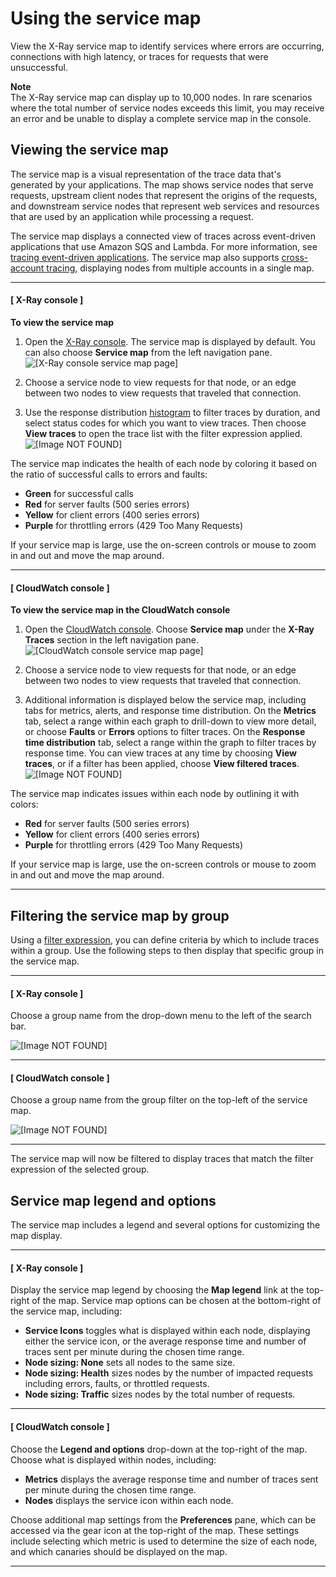 # Using the service map<a name="xray-console-servicemap"></a>

View the X\-Ray service map to identify services where errors are occurring, connections with high latency, or traces for requests that were unsuccessful\.

**Note**  
The X\-Ray service map can display up to 10,000 nodes\. In rare scenarios where the total number of service nodes exceeds this limit, you may receive an error and be unable to display a complete service map in the console\. 

## Viewing the service map<a name="xray-console-servicemap-view"></a>

The service map is a visual representation of the trace data that's generated by your applications\. The map shows service nodes that serve requests, upstream client nodes that represent the origins of the requests, and downstream service nodes that represent web services and resources that are used by an application while processing a request\. 

The service map displays a connected view of traces across event\-driven applications that use Amazon SQS and Lambda\. For more information, see [tracing event\-driven applications](xray-tracelinking.md)\. The service map also supports [cross\-account tracing](xray-console-crossaccount.md), displaying nodes from multiple accounts in a single map\. 

------
#### [ X\-Ray console ]

**To view the service map**

1. Open the [X\-Ray console](https://console.aws.amazon.com/xray/home#)\. The service map is displayed by default\. You can also choose **Service map** from the left navigation pane\.   
![\[X-Ray console service map page\]](http://docs.aws.amazon.com/xray/latest/devguide/images/console-servicemap-xray.png)

1. Choose a service node to view requests for that node, or an edge between two nodes to view requests that traveled that connection\.

1. Use the response distribution [histogram](xray-console-histograms.md) to filter traces by duration, and select status codes for which you want to view traces\. Then choose **View traces** to open the trace list with the filter expression applied\.  
![\[Image NOT FOUND\]](http://docs.aws.amazon.com/xray/latest/devguide/images/console-servicemap-nodedetail-xray.png)

The service map indicates the health of each node by coloring it based on the ratio of successful calls to errors and faults:
+ **Green** for successful calls
+ **Red** for server faults \(500 series errors\)
+ **Yellow** for client errors \(400 series errors\)
+ **Purple** for throttling errors \(429 Too Many Requests\)

If your service map is large, use the on\-screen controls or mouse to zoom in and out and move the map around\.

------
#### [ CloudWatch console ]

**To view the service map in the CloudWatch console**

1. Open the [CloudWatch console](https://console.aws.amazon.com/cloudwatch/)\. Choose **Service map** under the **X\-Ray Traces** section in the left navigation pane\.   
![\[CloudWatch console service map page\]](http://docs.aws.amazon.com/xray/latest/devguide/images/console-servicemap-cw.png)

1. Choose a service node to view requests for that node, or an edge between two nodes to view requests that traveled that connection\.

1.  Additional information is displayed below the service map, including tabs for metrics, alerts, and response time distribution\. On the **Metrics** tab, select a range within each graph to drill\-down to view more detail, or choose **Faults** or **Errors** options to filter traces\. On the **Response time distribution** tab, select a range within the graph to filter traces by response time\. You can view traces at any time by choosing **View traces**, or if a filter has been applied, choose **View filtered traces**\.   
![\[Image NOT FOUND\]](http://docs.aws.amazon.com/xray/latest/devguide/images/console-cw-servicemap-node-detail.png)

The service map indicates issues within each node by outlining it with colors:
+ **Red** for server faults \(500 series errors\)
+ **Yellow** for client errors \(400 series errors\)
+ **Purple** for throttling errors \(429 Too Many Requests\)

If your service map is large, use the on\-screen controls or mouse to zoom in and out and move the map around\.

------

## Filtering the service map by group<a name="xray-console-servicemap-groups"></a>

Using a [filter expression](xray-console-filters.md), you can define criteria by which to include traces within a group\. Use the following steps to then display that specific group in the service map\.

------
#### [ X\-Ray console ]

Choose a group name from the drop\-down menu to the left of the search bar\.

![\[Image NOT FOUND\]](http://docs.aws.amazon.com/xray/latest/devguide/images/group-select-console.png)

------
#### [ CloudWatch console ]

Choose a group name from the group filter on the top\-left of the service map\.

![\[Image NOT FOUND\]](http://docs.aws.amazon.com/xray/latest/devguide/images/console-servicemap-groups-cw.png)

------

The service map will now be filtered to display traces that match the filter expression of the selected group\. 

## Service map legend and options<a name="xray-console-servicemap-options"></a>

The service map includes a legend and several options for customizing the map display\.

------
#### [ X\-Ray console ]

Display the service map legend by choosing the **Map legend** link at the top\-right of the map\. Service map options can be chosen at the bottom\-right of the service map, including:
+  **Service Icons** toggles what is displayed within each node, displaying either the service icon, or the average response time and number of traces sent per minute during the chosen time range\. 
+  **Node sizing: None** sets all nodes to the same size\. 
+  **Node sizing: Health** sizes nodes by the number of impacted requests including errors, faults, or throttled requests\. 
+  **Node sizing: Traffic** sizes nodes by the total number of requests\. 

------
#### [ CloudWatch console ]

Choose the **Legend and options** drop\-down at the top\-right of the map\. Choose what is displayed within nodes, including:
+  **Metrics** displays the average response time and number of traces sent per minute during the chosen time range\. 
+  **Nodes** displays the service icon within each node\. 

 Choose additional map settings from the **Preferences** pane, which can be accessed via the gear icon at the top\-right of the map\. These settings include selecting which metric is used to determine the size of each node, and which canaries should be displayed on the map\. 

------